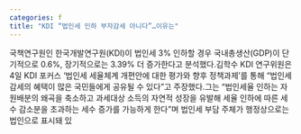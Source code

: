 ```yaml
---
categories: f
title: "KDI “법인세 인하 부자감세 아니다”…이유는"
---
```

국책연구원인 한국개발연구원(KDI)이 법인세 3% 인하할 경우 국내총생산(GDP)이 단기적으로 0.6%, 장기적으로는 3.39% 더 증가한다고 분석했다.김학수 KDI 연구위원은 4일 KDI 포커스 ‘법인세 세율체계 개편안에 대한 평가와 향후 정책과제’를 통해 “법인세 감세의 혜택이 많은 국민들에게 공유될 수 있다”고 주장했다.그는 “법인세율 인하는 자원배분의 왜곡을 축소하고 과세대상 소득의 자연적 성장을 유발해 세율 인하에 따른 세수 감소분을 초과하는 세수 증가를 가능하게 한다”며 법인세 부담 주체가 행정상으로는 법인으로 표시돼 있